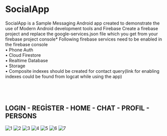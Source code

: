 # SocialApp


SocialApp is a Sample Messaging Android app created to demonstrate the use of Modern Android development tools and Firebase
Create a firebase project and replace the google-services.json file which you get from your firebase project console*
Following firebase services need to be enabled in the firebase console<br/>
•	Phone Auth <br/> 
•	Cloud Firestore<br/> 
•	Realtime Database<br/> 
•	Storage<br/> 
•	Composite indexes should be created for contact query(link for enabling indexes could be found from logcat while using the app)<br/> 
<br/> <br/> <br/> 
## LOGIN - REGİSTER - HOME - CHAT - PROFIL - PERSONS
![1](https://user-images.githubusercontent.com/100429928/178043867-7ada8c01-85c9-48ba-a7f6-197557635ef9.jpg)
![2](https://user-images.githubusercontent.com/100429928/178043866-287796e3-f1d2-45a4-a949-48e1bdebe55a.jpg)
![3](https://user-images.githubusercontent.com/100429928/178043864-f73046d0-d345-4cf7-bd4d-55b95b233b57.jpg)
![4](https://user-images.githubusercontent.com/100429928/178043863-57f11713-1778-409c-b22e-c7f9c499e337.jpg)
![5](https://user-images.githubusercontent.com/100429928/178043862-38bb6885-3899-4898-aaca-f439e9fac21b.jpg)
![6](https://user-images.githubusercontent.com/100429928/178043870-2c3138a1-9b6b-40db-9b2a-58b6bf7ae27c.jpg)
![7](https://user-images.githubusercontent.com/100429928/178043869-4a7cc58d-86b5-484d-a4bf-64c40147d734.jpg)
